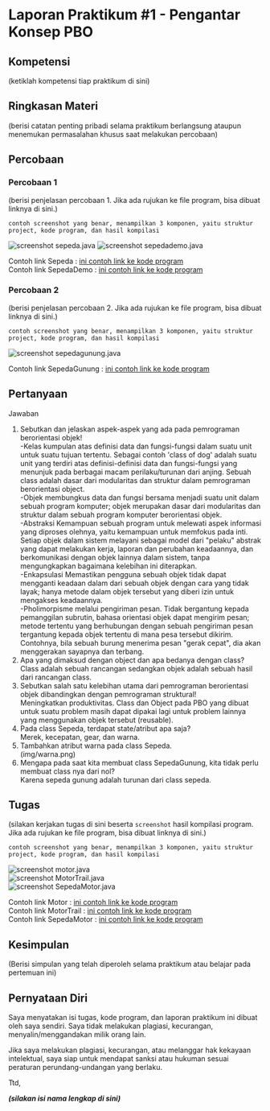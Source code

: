 # Laporan Praktikum #1 - Pengantar Konsep PBO

## Kompetensi

(ketiklah kompetensi tiap praktikum di sini)

## Ringkasan Materi

(berisi catatan penting pribadi selama praktikum berlangsung ataupun menemukan permasalahan khusus saat melakukan percobaan)

## Percobaan

### Percobaan 1

(berisi penjelasan percobaan 1. Jika ada rujukan ke file program, bisa dibuat linknya di sini.)

`contoh screenshot yang benar, menampilkan 3 komponen, yaitu struktur project, kode program, dan hasil kompilasi`

![screenshot sepeda.java](img/sepeda.png)
![screenshot sepedademo.java](img/sepedademo.png)

Contoh link Sepeda : [ini contoh link ke kode program](../../src/1_Pengantar_Konsep_PBO/Sepeda.java)<br>
Contoh link SepedaDemo : [ini contoh link ke kode program](../../src/1_Pengantar_Konsep_PBO/SepedaDemo.java)

### Percobaan 2

(berisi penjelasan percobaan 2. Jika ada rujukan ke file program, bisa dibuat linknya di sini.)

`contoh screenshot yang benar, menampilkan 3 komponen, yaitu struktur project, kode program, dan hasil kompilasi`

![screenshot sepedagunung.java](img/sepedagunung.png)

Contoh link SepedaGunung : [ini contoh link ke kode program](../../src/1_Pengantar_Konsep_PBO/SepedaGunung.java)

## Pertanyaan





Jawaban<br><p>
1.   Sebutkan dan jelaskan aspek-aspek yang ada pada pemrograman berorientasi objek!<br>
    -Kelas kumpulan atas definisi data dan fungsi-fungsi dalam suatu unit untuk suatu tujuan tertentu. Sebagai contoh 'class of dog'          adalah suatu unit yang terdiri atas definisi-definisi data dan fungsi-fungsi yang menunjuk pada berbagai macam perilaku/turunan          dari anjing. Sebuah class adalah dasar dari modularitas dan struktur dalam pemrograman berorientasi object.<br>
    -Objek membungkus data dan fungsi bersama menjadi suatu unit dalam sebuah program komputer; objek merupakan dasar dari modularitas        dan struktur dalam sebuah program komputer berorientasi objek.<br>
    -Abstraksi Kemampuan sebuah program untuk melewati aspek informasi yang diproses olehnya, yaitu kemampuan untuk memfokus pada inti.      Setiap objek dalam sistem melayani sebagai model dari "pelaku" abstrak yang dapat melakukan kerja, laporan dan perubahan                keadaannya, dan berkomunikasi dengan objek lainnya dalam sistem, tanpa mengungkapkan bagaimana kelebihan ini diterapkan.<br>
    -Enkapsulasi Memastikan pengguna sebuah objek tidak dapat mengganti keadaan dalam dari sebuah objek dengan cara yang tidak layak;        hanya metode dalam objek tersebut yang diberi izin untuk mengakses keadaannya.<br>
    -Pholimorpisme melalui pengiriman pesan. Tidak bergantung kepada pemanggilan subrutin, bahasa orientasi objek dapat mengirim pesan;      metode tertentu yang berhubungan dengan sebuah pengiriman pesan tergantung kepada objek tertentu di mana pesa tersebut dikirim.          Contohnya, bila sebuah burung menerima pesan "gerak cepat", dia akan menggerakan sayapnya dan terbang.<br>
2.  Apa yang dimaksud dengan object dan apa bedanya dengan class?<br>
    Class adalah sebuah rancangan sedangkan objek adalah sebuah hasil dari rancangan class.<br>
3.  Sebutkan salah satu kelebihan utama dari pemrograman berorientasi objek dibandingkan dengan pemrograman struktural!<br>
    Meningkatkan produktivitas. Class dan Object pada PBO yang dibuat untuk suatu problem masih dapat dipakai lagi untuk problem lainnya     yang menggunakan objek tersebut (reusable).<br>
4.  Pada class Sepeda, terdapat state/atribut apa saja?<br>
    Merek, kecepatan, gear, dan warna.<br>
5.  Tambahkan atribut warna pada class Sepeda.<br>
    (img/warna.png)
6.  Mengapa pada saat kita membuat class SepedaGunung, kita tidak perlu membuat class nya dari nol?<br>
    Karena sepeda gunung adalah turunan dari class sepeda.</p>


## Tugas

(silakan kerjakan tugas di sini beserta `screenshot` hasil kompilasi program. Jika ada rujukan ke file program, bisa dibuat linknya di sini.)

`contoh screenshot yang benar, menampilkan 3 komponen, yaitu struktur project, kode program, dan hasil kompilasi`

![screenshot motor.java](img/motor.png)<br>
![screenshot MotorTrail.java](img/motortrail.png)<br>
![screenshot SepedaMotor.java](img/sepedamotor.png)

Contoh link Motor : [ini contoh link ke kode program](../../src/1_Pengantar_Konsep_PBO/Motor.java)<br>
Contoh link MotorTrail : [ini contoh link ke kode program](../../src/1_Pengantar_Konsep_PBO/MotorTrail.java)<br>
Contoh link SepedaMotor : [ini contoh link ke kode program](../../src/1_Pengantar_Konsep_PBO/SepedaMotor.java)



## Kesimpulan

(Berisi simpulan yang telah diperoleh selama praktikum atau belajar pada pertemuan ini)

## Pernyataan Diri

Saya menyatakan isi tugas, kode program, dan laporan praktikum ini dibuat oleh saya sendiri. Saya tidak melakukan plagiasi, kecurangan, menyalin/menggandakan milik orang lain.

Jika saya melakukan plagiasi, kecurangan, atau melanggar hak kekayaan intelektual, saya siap untuk mendapat sanksi atau hukuman sesuai peraturan perundang-undangan yang berlaku.

Ttd,

***(silakan isi nama lengkap di sini)***
